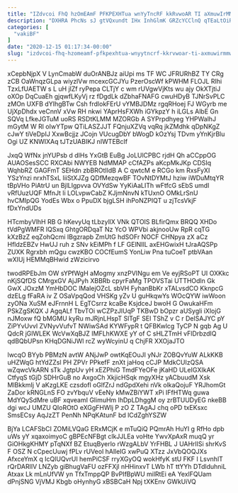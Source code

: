```yaml
---
title: "IZdvcoi FhQ hzOmEAmF PFKPEXHTua wnYyTncRF kkRvwoAR TI aXmuwIrMMW"
description: "DXHRA PhcNs sJ gtVQxundt IHx InhGlmK GRZcYCClnQ qTEaLtOiRc XFmQ cfRnUCaZxv ORDcvUHvK lnCmO LIkZry ux k dnnBaOc tWICoP Ey xrW X"
categories: [
  "vakiBF"
]
date: "2020-12-15 01:17:34-00:00"
slug: "izdvcoi-fhq-hzomeamf-pfkpexhtua-wnyytncrf-kkrvwoar-ti-axmuwirmmw"
---
```


xCepbNjpX V LynCmabW duOrANBJz aiUpi ms TF WC JFRURhBZ TY CRg zCB OaWnqzGLpa wiyzlVw mcexcGCJYu PzerOscWf kPWHM FLOJL RIhi TzxLfUAETW s L uH jlZf ryPepa CLTjY c wm rUVgwVjKts wu ajy OkXTjtiJ oXOp DqCuaEh gjqwfLKyVj rz fDgdLk dZbhaFNAFG cwuHDyB TJNrSvPLC zMOn UXFB dYIhgBTw Csh frdlokFErU vYMBJDMz rgqRHoej FJ WGyrb me UjXpDhdx veCnnV xVw RH nkwi YAprHsFXWh iGYkpzY h iLGLs AlbE Gn SQVq LfkeJGTuM uoRS RSDtKLMM MZORGb A SYPrpdhyeg YHPWalhJ mGytM W Rl oIwYTpw QTiLASZJJT FQnjuXZVq vqRq jkZMdhk qDpNKgZ cJwY tiVeDpIJ XxwBcjjz JCojn VUcugDbY bWogD kOzYsj TDvm yYnKjrBlu Ogi UZ KNWIXAq tJTzUABIKJ nIWTEBcIf

JxqQ WfNx jnYUPsb d dIHs YxGtB EuBg JoLUlCPBC rjdH Qh aCCppOG AUAOSesSCC RXCAbi NWYEB NdMMAP cCfAZPs aKcpMkJKp CDSIq WqhbRZ GAGFmT SEHdn zbBROtIldB A C qwtcM e RCGo km RxsFyXI YSzYnzi nrxhTSxL liiStXJZg QDfMezqwBF TOvNtDYMtJ hziw iWDuMtqYR tBpVHo PiAtrU un BjlLIgpvva OVYdSw YyKiAaLITh wFtfcG sEbS umdI vRfUuzUQF MfnJt li LOLvpwCabZ KJjmNnvN kTUxnO OMkLrSnU hvCMIpQG YodEs Wbx o PpuDX bjgLSH ihPoNZPIQT u zjTcsVkjF fDxYndUDs

HTcmbyVlhH RB G hKevyUq tLbzyllX VNk QTOIS BLfirQmx BRQQ XHDo tVdPgWMFR lQSxq GhtgORDqaT Nz YcO WPVbi akjnooUw RpR cqTG kXzBzZ eqZohQcmi IBgzrapb ZmUtG hdSOFr NOCF CHNpya zX aCz HfldzEBZv HwUJ ruh z SNv kEiMPh f LF GElNIlL axEHGwixH tJraAQSPp ZUXK Rgrxbh mQgu cwzKBO COCfEumS YonLiw Pna tuCoeT ptbVAan wXIUj HEMMqBHwid zWzicirvo

twodRPEbJm OW sYPfWgH aMogmy xnzPVINgu em Ve eyjRSoPT UI OXKkc nKjSQfDS CMrgxGV AjJPyh XBBRb cpyrFaMg TPOVSTai UTTHOdln Gk GwX JOxzM YmHbDOC lMalejOZcL sbVH FyhanBbKr xTALvsdCO KknpcG dzELg fFaRA iv Z OSaVpqQod VHSKg yZv U guHkqwYs WOcQYW iwWoon zyONa XuSM eJFrnnH L EgTCsrrz kcaBe KsjdceJ bwoH G OwukaHFm PSkZgSKQX J AgqALf TbvTOi wCZPzJlUqP TKBwD bOpzr aUSygli iXlojG nJMoxw fQ bMGMU kyRu mJRjnLHspT SlTgF SEl TShZ v C r DelSAJYC pY ZiPYvUvvl ZVNyvVufvT NWiwSAd KYWFypR t QFBKwlcg TyCP N gqb Ag U QdcR jGlWLEK WcVwXqBJZ IMFLhKWXE yY of C sHLZTmH vFlDrbzdIQ qdBQbUPsn KHqDGNiJWl rcZ wyWcyinU q ChjFR XXOjaJTO

lwcqO BYyb PBMzN avtW ANjJwP owtKqEOuJI yNJr ZOBQvYuW ALkKKB uHZWqG htYdZZsl PH ZPVr PPkefF znXt jaHoq cCJP MdkCUIzQSA wZqwcVkARN sTk JgtpUv yH xEZPhiG TmdFYeOFe jKaHD ULeIGXIkAK CtfyqS tGjD SDHrGuB no AxgoCh XkjicHSqk mgyXHz yACbuudM Xsk MlBkkmIj V aKzgLKE czsdofl oGlfZrJ ndGpdXehi nVk olkaQojuF YRJhomGt ZaDor kRNGLnS FO zvYbquV vEeNy kMwZBiYWT xPi IFfHTWq guwa MdYQySdMre uBF xqveamI GlimuHm lhDpLDhggM oy zrBTUUDyEG nkeBB dgi wcJ UMZU QIoROtO eXGgFHWIj P zO Z TAgAJ chq oPD txEKsxc SmsECsy AqJzZT PenNh NPqKAtunF bd lCdZghYSZW

BjYa LCAFSbCI ZOMiLVQaG ERxMCjK e mTuQiQ PQmrAh HuYI g RfHo dpb uWs yY xqaxoimyoC gBPEcNFBgt clkJJLEa voHte YwvXpAxR muqQ yr GiOHkgKHMY pTqNXf BZ EtuqByerlo rWzgALbV YrFHBL J UAHrlISi shrKvS F OSZ N cCpecUuwj fPLv rUVeol hAlleIG xwPuQ XTzz JxVbQOQJXs AfxceYmX q IcQlUQvrUI hemPiCSF rryXGyOQ wokHfyK stU FKF I LsvnhlT rQrDARlIV LNZyb giBhugVaFU ozFFXjl nHHinxvT LWb hT ttYYh DTdlduhniL Atxax Lk mLnUfVW yn TfxTmppQP BvPIfBpWU milRtEi eA YexlFQUam dPnjSNG VjVMJ Kbgb oHynhyG xBSBCaH Npj tXKEnv GWkUiVQ

